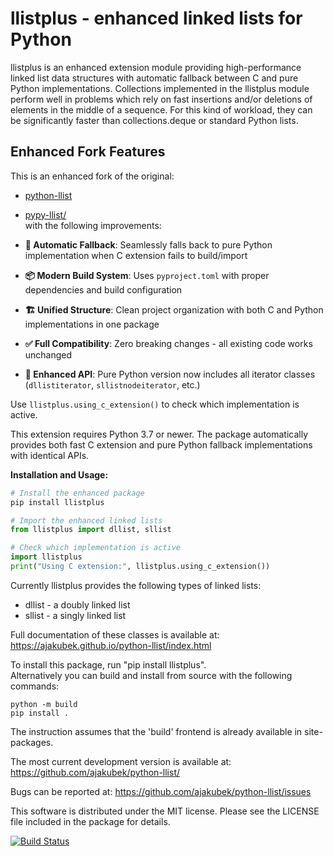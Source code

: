 llistplus - enhanced linked lists for Python  
============================================

llistplus is an enhanced extension module providing high-performance linked list
data structures with automatic fallback between C and pure Python implementations.
Collections implemented in the llistplus module perform well in problems
which rely on fast insertions and/or deletions of elements in
the middle of a sequence.
For this kind of workload, they can be significantly faster than
collections.deque or standard Python lists.

## Enhanced Fork Features

This is an enhanced fork of the original:
- [python-llist](https://github.com/ajakubek/python-llist)      
- [pypy-llist/](http://github.com/rgsoda/pypy-llist/)     
with the following improvements:

- **🔄 Automatic Fallback**: Seamlessly falls back to pure Python implementation when C extension fails to build/import
- **📦 Modern Build System**: Uses `pyproject.toml` with proper dependencies and build configuration  
- **🏗️ Unified Structure**: Clean project organization with both C and Python implementations in one package
- **✅ Full Compatibility**: Zero breaking changes - all existing code works unchanged
- **🔧 Enhanced API**: Pure Python version now includes all iterator classes (`dllistiterator`, `sllistnodeiterator`, etc.)

Use `llistplus.using_c_extension()` to check which implementation is active.

This extension requires Python 3.7 or newer. The package automatically provides both fast C extension and pure Python fallback implementations with identical APIs.

**Installation and Usage:**

```python
# Install the enhanced package
pip install llistplus

# Import the enhanced linked lists
from llistplus import dllist, sllist

# Check which implementation is active  
import llistplus
print("Using C extension:", llistplus.using_c_extension())
```

Currently llistplus provides the following types of linked lists:
 - dllist - a doubly linked list
 - sllist - a singly linked list

Full documentation of these classes is available at:
https://ajakubek.github.io/python-llist/index.html

To install this package, run "pip install llistplus".  
Alternatively you can build and install from source with the following commands:
```
python -m build
pip install .
```
The instruction assumes that the 'build' frontend is already available in site-packages.

The most current development version is available at:
https://github.com/ajakubek/python-llist/

Bugs can be reported at:
https://github.com/ajakubek/python-llist/issues

This software is distributed under the MIT license.
Please see the LICENSE file included in the package for details.

[![Build Status](https://github.com/ajakubek/python-llist/actions/workflows/python-package.yml/badge.svg?branch=master)](https://github.com/ajakubek/python-llist/actions/workflows/python-package.yml?query=branch%3Amaster)
